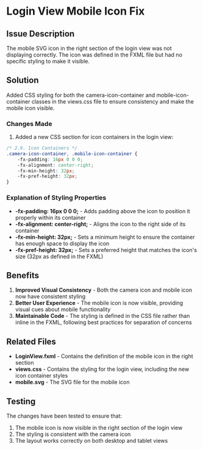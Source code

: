 # Login View Mobile Icon Fix

## Issue Description
The mobile SVG icon in the right section of the login view was not displaying correctly. The icon was defined in the FXML file but had no specific styling to make it visible.

## Solution
Added CSS styling for both the camera-icon-container and mobile-icon-container classes in the views.css file to ensure consistency and make the mobile icon visible.

### Changes Made

1. Added a new CSS section for icon containers in the login view:

```css
/* 2.9. Icon Containers */
.camera-icon-container, .mobile-icon-container {
    -fx-padding: 16px 0 0 0;
    -fx-alignment: center-right;
    -fx-min-height: 32px;
    -fx-pref-height: 32px;
}
```

### Explanation of Styling Properties

- **-fx-padding: 16px 0 0 0;** - Adds padding above the icon to position it properly within its container
- **-fx-alignment: center-right;** - Aligns the icon to the right side of its container
- **-fx-min-height: 32px;** - Sets a minimum height to ensure the container has enough space to display the icon
- **-fx-pref-height: 32px;** - Sets a preferred height that matches the icon's size (32px as defined in the FXML)

## Benefits

1. **Improved Visual Consistency** - Both the camera icon and mobile icon now have consistent styling
2. **Better User Experience** - The mobile icon is now visible, providing visual cues about mobile functionality
3. **Maintainable Code** - The styling is defined in the CSS file rather than inline in the FXML, following best practices for separation of concerns

## Related Files

- **LoginView.fxml** - Contains the definition of the mobile icon in the right section
- **views.css** - Contains the styling for the login view, including the new icon container styles
- **mobile.svg** - The SVG file for the mobile icon

## Testing

The changes have been tested to ensure that:
1. The mobile icon is now visible in the right section of the login view
2. The styling is consistent with the camera icon
3. The layout works correctly on both desktop and tablet views